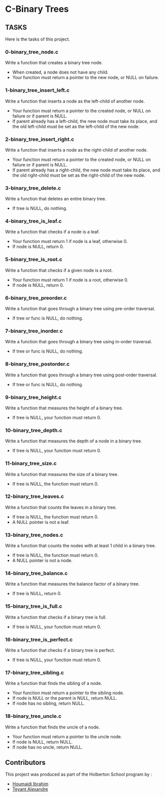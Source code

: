 # C-Binary Trees

## TASKS
Here is the tasks of this project.

### 0-binary_tree_node.c
Write a function that creates a binary tree node.
- When created, a node does not have any child.
- Your function must return a pointer to the new node, or NULL on failure.

### 1-binary_tree_insert_left.c
Write a function that inserts a node as the left-child of another node.
- Your function must return a pointer to the created node, or NULL on failure or if parent is NULL.
- If parent already has a left-child, the new node must take its place, and the old left-child must be set as the left-child of the new node.

### 2-binary_tree_insert_right.c
Write a function that inserts a node as the right-child of another node.
- Your function must return a pointer to the created node, or NULL on failure or if parent is NULL.
- If parent already has a right-child, the new node must take its place, and the old right-child must be set as the right-child of the new node.

### 3-binary_tree_delete.c
Write a function that deletes an entire binary tree.
- If tree is NULL, do nothing.

### 4-binary_tree_is_leaf.c
Write a function that checks if a node is a leaf.
- Your function must return 1 if node is a leaf, otherwise 0.
- If node is NULL, return 0.

### 5-binary_tree_is_root.c
Write a function that checks if a given node is a root.
- Your function must return 1 if node is a root, otherwise 0.
- If node is NULL, return 0.

### 6-binary_tree_preorder.c
Write a function that goes through a binary tree using pre-order traversal.
- If tree or func is NULL, do nothing.

### 7-binary_tree_inorder.c
Write a function that goes through a binary tree using in-order traversal.
- If tree or func is NULL, do nothing.

### 8-binary_tree_postorder.c
Write a function that goes through a binary tree using post-order traversal.
- If tree or func is NULL, do nothing.

### 9-binary_tree_height.c
Write a function that measures the height of a binary tree.
- If tree is NULL, your function must return 0.

### 10-binary_tree_depth.c
Write a function that measures the depth of a node in a binary tree.
- If tree is NULL, your function must return 0.

### 11-binary_tree_size.c
Write a function that measures the size of a binary tree.
- If tree is NULL, the function must return 0.

### 12-binary_tree_leaves.c
Write a function that counts the leaves in a binary tree.
- If tree is NULL, the function must return 0.
- A NULL pointer is not a leaf.

### 13-binary_tree_nodes.c
Write a function that counts the nodes with at least 1 child in a binary tree.
- If tree is NULL, the function must return 0.
- A NULL pointer is not a node.

### 14-binary_tree_balance.c
Write a function that measures the balance factor of a binary tree.
- If tree is NULL, return 0.

### 15-binary_tree_is_full.c
Write a function that checks if a binary tree is full.
- If tree is NULL, your function must return 0.

### 16-binary_tree_is_perfect.c
Write a function that checks if a binary tree is perfect.
- If tree is NULL, your function must return 0.

### 17-binary_tree_sibling.c
Write a function that finds the sibling of a node.
- Your function must return a pointer to the sibling node.
- If node is NULL or the parent is NULL, return NULL.
- If node has no sibling, return NULL.

### 18-binary_tree_uncle.c
Write a function that finds the uncle of a node.
- Your function must return a pointer to the uncle node.
- If node is NULL, return NULL.
- If node has no uncle, return NULL.
## Contributors
This project was produced as part of the Holberton School program by :
- [Houmaidi Ibrahim](https://github.com/Braganov)
- [Teyant Alexandre](https://github.com/Akatsuki667)